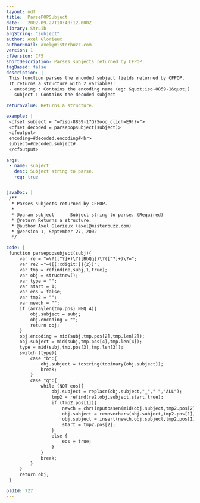 ```yaml
---
layout: udf
title:  ParsePOPSubject
date:   2002-09-27T10:40:12.000Z
library: StrLib
argString: "subject"
author: Axel Glorieux
authorEmail: axel@misterbuzz.com
version: 1
cfVersion: CF5
shortDescription: Parses subjects returned by CFPOP.
tagBased: false
description: |
 This function parses the encoded subject fields returned by CFPOP.
 It returns a structure with 2 variables:
 - encoding : Contains the encoding name (eg: &quot;iso-8859-1&quot;)
 - subject : Contains the decoded subject

returnValue: Returns a structure.

example: |
 <cfset subject = "=?iso-8859-1?Q?Sooo_clich=E9!?=">
 <cfset decoded = parsepopsubject(subject)>
 <cfoutput>
 encoding=#decoded.encoding#<br>
 subject=#decoded.subject#
 </cfoutput>

args:
 - name: subject
   desc: Subject string to parse.
   req: true


javaDoc: |
 /**
  * Parses subjects returned by CFPOP.
  * 
  * @param subject      Subject string to parse. (Required)
  * @return Returns a structure. 
  * @author Axel Glorieux (axel@misterbuzz.com) 
  * @version 1, September 27, 2002 
  */

code: |
 function parsepopsubject(subj){
     var re = "=\?([^?]+)\?([BbQq])\?([^?]+)\?=";
     var re2 ="=([[:xdigit:]]{2})";
     var tmp = refind(re,subj,1,true);
     var obj = structnew();
     var type = "";
     var start = 1;
     var eos = false;
     var tmp2 = "";
     var newch = "";
     if (arraylen(tmp.pos) NEQ 4){
         obj.subject = subj;
         obj.encoding = "";
         return obj;
     }
     obj.encoding = mid(subj,tmp.pos[2],tmp.len[2]);
     obj.subject = mid(subj,tmp.pos[4],tmp.len[4]);
     type = mid(subj,tmp.pos[3],tmp.len[3]);
     switch (type){
         case "b":{
             obj.subject = tostring(tobinary(obj.subject));
             break;
         }
         case "q":{
             while (NOT eos){
                 obj.subject = replace(obj.subject,"_"," ","ALL");
                 tmp2 = refind(re2,obj.subject,start,true);
                 if (tmp2.pos[1]){
                     newch = chr(inputbasen(mid(obj.subject,tmp2.pos[2],tmp2.len[2]),16));
                     obj.subject = removechars(obj.subject,tmp2.pos[1],tmp2.len[1]);
                     obj.subject = insert(newch,obj.subject,tmp2.pos[1]-1);
                     start = tmp2.pos[2];
                 }
                 else {
                     eos = true;
                 }
             }
             break;
         }
     }
     return obj;
 }

oldId: 727
---
```


